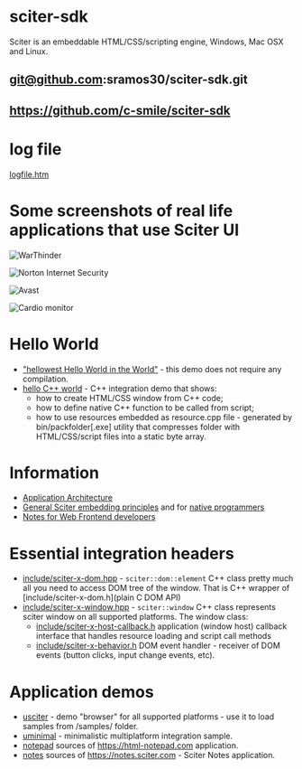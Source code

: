 # sciter-sdk
Sciter is an embeddable HTML/CSS/scripting engine, Windows, Mac OSX and Linux.

## git@github.com:sramos30/sciter-sdk.git
## https://github.com/c-smile/sciter-sdk

# log file
[logfile.htm](https://rawgit.com/c-smile/sciter-sdk/master/logfile.htm)

# Some screenshots of real life applications that use Sciter UI

![WarThinder](https://sciter.com/screenshots/slide-wt5.png)

![Norton Internet Security](https://sciter.com/screenshots/slide-norton-nis.png)

![Avast](https://sciter.com/screenshots/slide-avast.png)

![Cardio monitor](https://sciter.com/screenshots/slide-cardio.png)

# Hello World

* ["hellowest Hello World in the World"](https://sciter.com/tutorials/hello-world-tutorial/) - this demo does not require any compilation. 
* [hello C++ world](https://sciter.com/hello-cpp-tutorial/) - C++ integration demo that shows:
  * how to create HTML/CSS window from C++ code;
  * how to define native C++ function to be called from script;
  * how to use resources embedded as resource.cpp file - generated by bin/packfolder[.exe] utility that compresses folder with HTML/CSS/script files into a static byte array.
  
# Information

* [Application Architecture](https://sciter.com/sciter-ui-application-architecture/)
* [General Sciter embedding principles](https://sciter.com/developers/embedding-principles/) and for [native programmers]( https://sciter.com/developers/for-native-gui-programmers/)
* [Notes for Web Frontend developers](https://sciter.com/developers/for-web-programmers/)

# Essential integration headers

* [include/sciter-x-dom.hpp](include/sciter-x-dom.hpp) - `sciter::dom::element` C++ class pretty much all you need to access DOM tree of the window. That is C++ wrapper of [include/sciter-x-dom.h](plain C DOM API)
* [include/sciter-x-window.hpp](include/sciter-x-window.hpp) - `sciter::window` C++ class represents sciter window on all supported platforms. The window class:  
  * [include/sciter-x-host-callback.h](include/sciter-x-host-callback.h) application (window host) callback interface that handles resource loading and script call methods
  * [include/sciter-x-behavior.h](include/sciter-x-behavior.h) DOM event handler - receiver of DOM events (button clicks, input change events, etc).
  
# Application demos

* [usciter](demos/usciter) - demo "browser" for all supported platforms - use it to load samples from /samples/ folder.
* [uminimal](demos/uminimal) - minimalistic multiplatform integration sample.
* [notepad](demos/notepad) sources of https://html-notepad.com application.
* [notes](demos/notes) sources of https://notes.sciter.com - Sciter Notes application.








